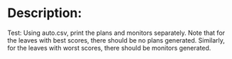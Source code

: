 # Description:
Test: Using auto.csv, print the plans and monitors separately. Note that for the leaves with best scores, there should be no plans generated. Similarly, for the leaves with worst scores, there should be monitors generated.
